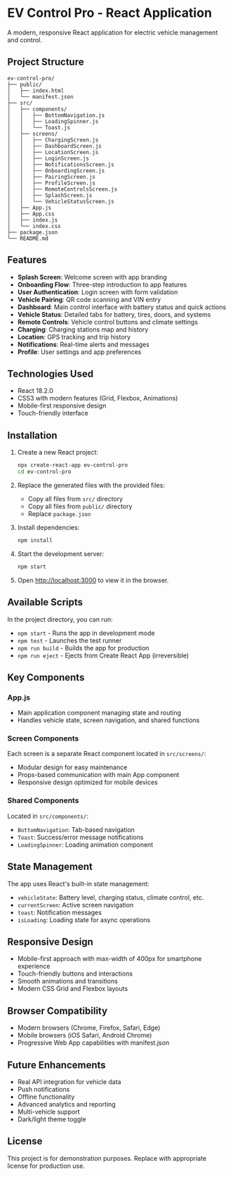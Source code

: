 # EV Control Pro - React Application

A modern, responsive React application for electric vehicle management and control.

## Project Structure

```
ev-control-pro/
├── public/
│   ├── index.html
│   └── manifest.json
├── src/
│   ├── components/
│   │   ├── BottomNavigation.js
│   │   ├── LoadingSpinner.js
│   │   └── Toast.js
│   ├── screens/
│   │   ├── ChargingScreen.js
│   │   ├── DashboardScreen.js
│   │   ├── LocationScreen.js
│   │   ├── LoginScreen.js
│   │   ├── NotificationsScreen.js
│   │   ├── OnboardingScreen.js
│   │   ├── PairingScreen.js
│   │   ├── ProfileScreen.js
│   │   ├── RemoteControlsScreen.js
│   │   ├── SplashScreen.js
│   │   └── VehicleStatusScreen.js
│   ├── App.js
│   ├── App.css
│   ├── index.js
│   └── index.css
├── package.json
└── README.md
```

## Features

- **Splash Screen**: Welcome screen with app branding
- **Onboarding Flow**: Three-step introduction to app features
- **User Authentication**: Login screen with form validation
- **Vehicle Pairing**: QR code scanning and VIN entry
- **Dashboard**: Main control interface with battery status and quick actions
- **Vehicle Status**: Detailed tabs for battery, tires, doors, and systems
- **Remote Controls**: Vehicle control buttons and climate settings
- **Charging**: Charging stations map and history
- **Location**: GPS tracking and trip history
- **Notifications**: Real-time alerts and messages
- **Profile**: User settings and app preferences

## Technologies Used

- React 18.2.0
- CSS3 with modern features (Grid, Flexbox, Animations)
- Mobile-first responsive design
- Touch-friendly interface

## Installation

1. Create a new React project:
   ```bash
   npx create-react-app ev-control-pro
   cd ev-control-pro
   ```

2. Replace the generated files with the provided files:
   - Copy all files from `src/` directory
   - Copy all files from `public/` directory
   - Replace `package.json`

3. Install dependencies:
   ```bash
   npm install
   ```

4. Start the development server:
   ```bash
   npm start
   ```

5. Open [http://localhost:3000](http://localhost:3000) to view it in the browser.

## Available Scripts

In the project directory, you can run:

- `npm start` - Runs the app in development mode
- `npm test` - Launches the test runner
- `npm run build` - Builds the app for production
- `npm run eject` - Ejects from Create React App (irreversible)

## Key Components

### App.js
- Main application component managing state and routing
- Handles vehicle state, screen navigation, and shared functions

### Screen Components
Each screen is a separate React component located in `src/screens/`:
- Modular design for easy maintenance
- Props-based communication with main App component
- Responsive design optimized for mobile devices

### Shared Components
Located in `src/components/`:
- `BottomNavigation`: Tab-based navigation
- `Toast`: Success/error message notifications
- `LoadingSpinner`: Loading animation component

## State Management

The app uses React's built-in state management:
- `vehicleState`: Battery level, charging status, climate control, etc.
- `currentScreen`: Active screen navigation
- `toast`: Notification messages
- `isLoading`: Loading state for async operations

## Responsive Design

- Mobile-first approach with max-width of 400px for smartphone experience
- Touch-friendly buttons and interactions
- Smooth animations and transitions
- Modern CSS Grid and Flexbox layouts

## Browser Compatibility

- Modern browsers (Chrome, Firefox, Safari, Edge)
- Mobile browsers (iOS Safari, Android Chrome)
- Progressive Web App capabilities with manifest.json

## Future Enhancements

- Real API integration for vehicle data
- Push notifications
- Offline functionality
- Advanced analytics and reporting
- Multi-vehicle support
- Dark/light theme toggle

## License

This project is for demonstration purposes. Replace with appropriate license for production use.